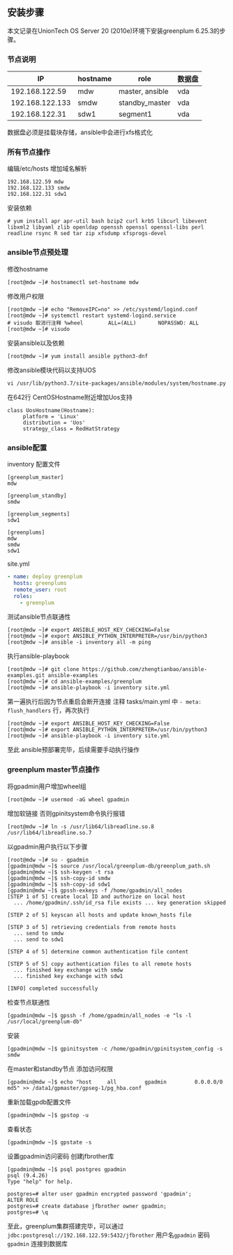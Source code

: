 ## 安装步骤

本文记录在UnionTech OS Server 20 (2010e)环境下安装greenplum 6.25.3的步骤。

### 节点说明

| IP              | hostname  | role            | 数据盘  |
| --------------  | --------- | --------------  | ------ |
| 192.168.122.59  | mdw       | master, ansible | vda    |
| 192.168.122.133 | smdw      | standby_master  | vda    |
| 192.168.122.31  | sdw1      | segment1        | vda    |

数据盘必须是挂载块存储，ansible中会进行xfs格式化

### 所有节点操作

编辑/etc/hosts 增加域名解析

```
192.168.122.59 mdw
192.168.122.133 smdw
192.168.122.31 sdw1
```

安装依赖

```
# yum install apr apr-util bash bzip2 curl krb5 libcurl libevent libxml2 libyaml zlib openldap openssh openssl openssl-libs perl readline rsync R sed tar zip xfsdump xfsprogs-devel
```

### ansible节点预处理

修改hostname

```
[root@mdw ~]# hostnamectl set-hostname mdw
```

修改用户权限

```
[root@mdw ~]# echo "RemoveIPC=no" >> /etc/systemd/logind.conf
[root@mdw ~]# systemctl restart systemd-logind.service 
# visudo 取消行注释 %wheel        ALL=(ALL)       NOPASSWD: ALL
[root@mdw ~]# visudo
```

安装ansible以及依赖

```
[root@mdw ~]# yum install ansible python3-dnf
```

修改ansible模块代码以支持UOS

```
vi /usr/lib/python3.7/site-packages/ansible/modules/system/hostname.py
```

在642行 CentOSHostname附近增加Uos支持

```
class UosHostname(Hostname):
     platform = 'Linux'
     distribution = 'Uos'
     strategy_class = RedHatStrategy
```

### ansible配置

inventory 配置文件

```
[greenplum_master]
mdw

[greenplum_standby]
smdw

[greenplum_segments]
sdw1

[greenplums]
mdw
smdw
sdw1
```

site.yml

```yaml
- name: deploy greenplum
  hosts: greenplums
  remote_user: root
  roles:
    - greenplum
```

测试ansible节点联通性

```
[root@mdw ~]# export ANSIBLE_HOST_KEY_CHECKING=False
[root@mdw ~]# export ANSIBLE_PYTHON_INTERPRETER=/usr/bin/python3
[root@mdw ~]# ansible -i inventory all -m ping
```

执行ansible-playbook

```
[root@mdw ~]# git clone https://github.com/zhengtianbao/ansible-examples.git ansible-examples
[root@mdw ~]# cd ansible-examples/greenplum
[root@mdw ~]# ansible-playbook -i inventory site.yml 
```

第一遍执行后因为节点重启会断开连接
注释 tasks/main.yml 中 `- meta: flush_handlers` 行，再次执行

```
[root@mdw ~]# export ANSIBLE_HOST_KEY_CHECKING=False
[root@mdw ~]# export ANSIBLE_PYTHON_INTERPRETER=/usr/bin/python3
[root@mdw ~]# ansible-playbook -i inventory site.yml 
```

至此 ansible预部署完毕，后续需要手动执行操作

### greenplum master节点操作

将gpadmin用户增加wheel组

```
[root@mdw ~]# usermod -aG wheel gpadmin
```

增加软链接 否则gpinitsystem命令执行报错

```
[root@mdw ~]# ln -s /usr/lib64/libreadline.so.8 /usr/lib64/libreadline.so.7
```

以gpadmin用户执行以下步骤

```
[root@mdw ~]# su - gpadmin
[gpadmin@mdw ~]$ source /usr/local/greenplum-db/greenplum_path.sh
[gpadmin@mdw ~]$ ssh-keygen -t rsa
[gpadmin@mdw ~]$ ssh-copy-id smdw
[gpadmin@mdw ~]$ ssh-copy-id sdw1
[gpadmin@mdw ~]$ gpssh-exkeys -f /home/gpadmin/all_nodes
[STEP 1 of 5] create local ID and authorize on local host
  ... /home/gpadmin/.ssh/id_rsa file exists ... key generation skipped

[STEP 2 of 5] keyscan all hosts and update known_hosts file

[STEP 3 of 5] retrieving credentials from remote hosts
  ... send to smdw
  ... send to sdw1

[STEP 4 of 5] determine common authentication file content

[STEP 5 of 5] copy authentication files to all remote hosts
  ... finished key exchange with smdw
  ... finished key exchange with sdw1

[INFO] completed successfully
```

检查节点联通性

```
[gpadmin@mdw ~]$ gpssh -f /home/gpadmin/all_nodes -e "ls -l /usr/local/greenplum-db"
```

安装

```
[gpadmin@mdw ~]$ gpinitsystem -c /home/gpadmin/gpinitsystem_config -s smdw
```

在master和standby节点 添加访问权限

```
[gpadmin@mdw ~]$ echo "host     all         gpadmin         0.0.0.0/0       md5" >> /data1/gpmaster/gpseg-1/pg_hba.conf
```

重新加载gpdb配置文件

```
[gpadmin@mdw ~]$ gpstop -u
```

查看状态

```
[gpadmin@mdw ~]$ gpstate -s
```

设置gpadmin访问密码 创建jfbrother库

```
[gpadmin@mdw ~]$ psql postgres gpadmin
psql (9.4.26)
Type "help" for help.

postgres=# alter user gpadmin encrypted password 'gpadmin';
ALTER ROLE
postgres=# create database jfbrother owner gpadmin;
postgres=# \q
```

至此，greenplum集群搭建完毕，可以通过 `jdbc:postgresql://192.168.122.59:5432/jfbrother` 用户名`gpadmin` 密码`gpadmin` 连接到数据库
